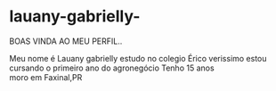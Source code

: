 # lauany-gabrielly-
BOAS VINDA AO MEU PERFIL..

Meu nome é Lauany gabrielly
estudo no colegio Érico verissimo 
estou cursando o primeiro ano do agronegócio
Tenho 15 anos  
moro em Faxinal,PR 
